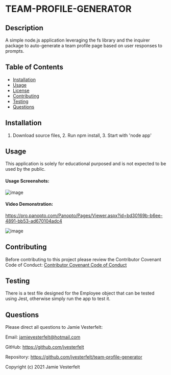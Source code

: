 
# TEAM-PROFILE-GENERATOR
    
## Description
A simple node.js application leveraging the fs library and the inquirer package to auto-generate a team profile page based on user responses to prompts. 
    
## Table of Contents
* [Installation](#Installation)
* [Usage](#Usage)
* [License](#License)
* [Contributing](#Contributing)
* [Testing](#Testing)
* [Questions](#Questions)    
    
## Installation
1. Download source files, 2. Run npm install, 3. Start with 'node app'
    
## Usage
This application is solely for educational purposed and is not expected to be used by the public.
    
#### Usage Screenshots:
![image](https://user-images.githubusercontent.com/81572838/125976205-3b9a4352-5db8-4cb2-8573-a96ee1861e4e.png)

#### Video Demonstration:
https://pro.panopto.com/Panopto/Pages/Viewer.aspx?id=bd30169b-b6ee-4891-bb53-ad670104adc4

![image](https://user-images.githubusercontent.com/81572838/125976147-e6a685c7-918f-4651-be23-653db1f80750.png)

    

    
## Contributing
Before contributing to this project please review the Contributor Covenant Code of Conduct:
[Contributor Covenant Code of Conduct](https://www.contributor-covenant.org/version/2/0/code_of_conduct/code_of_conduct.md)
    
## Testing
There is a test file designed for the Employee object that can be tested using Jest, otherwise simply run the app to test it.
    
## Questions
    
Please direct all questions to Jamie Vesterfelt:
    
Email: jamievesterfelt@hotmail.com
    
GitHub: https://github.com/jvesterfelt
    
Repository: https://github.com/jvesterfelt/team-profile-generator

    
    
Copyright (c) 2021 Jamie Vesterfelt

